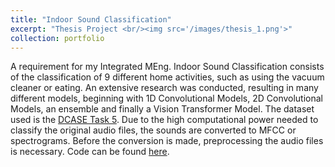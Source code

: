 ```yaml
---
title: "Indoor Sound Classification"
excerpt: "Thesis Project <br/><img src='/images/thesis_1.png'>"
collection: portfolio
---
```

A requirement for my Integrated MEng. Indoor Sound Classification consists of the classification of 9 different home activities, such as using the vacuum cleaner or eating. An extensive research was conducted, resulting in many different models, beginning with 1D Convolutional Models, 2D Convolutional Models, an ensemble and finally a Vision Transformer Model. The dataset used is the [DCASE Task 5](https://dcase.community/challenge2018/task-monitoring-domestic-activities).
Due to the high computational power needed to classify the original audio files, the sounds are converted to MFCC or spectrograms. Before the conversion is made, preprocessing the audio files is necessary.
Code can be found [here](https://github.com/aristosp/Indoor-Sound-Classification).
